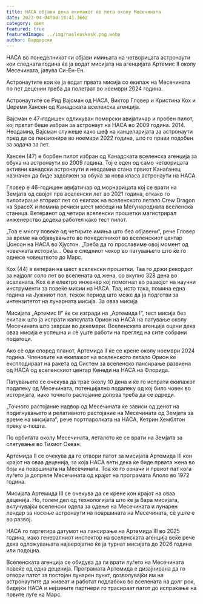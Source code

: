 ```yaml
---
title: НАСА објави дека екипажот ќе лета околу Месечината
date: 2023-04-04T00:18:41.366Z
category: свет
featured: true
featuredImage: ../img/nasleaskesk.png.webp
author: Вардарски
---
```


НАСА во понеделникот ги објави имињата на четворицата астронаути кои следната година ќе ја водат мисијата на агенцијата Артемис II околу Месечината, јавува Си-Ен-Ен.

Астронаутите кои ќе ја водат првата мисија со екипаж на Месечината по пет децении треба да полетаат во ноември 2024 година.

Астронаутите се Рид Вајсман од НАСА, Виктор Гловер и Кристина Кох и Џереми Хансен од Канадската вселенска агенција.

Вајсман е 47-годишен одликуван поморски авијатичар и пробен пилот, кој првпат беше избран за астронаут на НАСА во 2009 година. 2014. Неодамна, Вајсман служеше како шеф на канцеларијата за астронаути пред да се пензионира во ноември 2022 година, што го прави подобен за задача за лет.

Хансен (47) е борбен пилот избран од Канадската вселенска агенција за обука на астронаути во 2009 година. Тој е еден од само четворицата активни канадски астронаути и неодамна стана првиот Канаѓанец назначен да биде задолжен за обука за нова класа астронаути на НАСА.

Гловер е 46-годишен авијатичар од морнарицата кој се врати на Земјата од својот прв вселенски лет во 2021 година, откако го пилотираше вториот лет со екипаж на вселенското летало Crew Dragon на SpaceX и помина речиси шест месеци на Меѓународната вселенска станица. Ветеранот од четири вселенски прошетки магистрирал инженерство додека работел како тест пилот.

„Тоа е многу повеќе од четирите имиња што беа објавени“, рече Гловер за време на објавувањето во понеделникот во вселенскиот центар Џонсон на НАСА во Хјустон. „Треба да го прославиме овој момент од човечката историја... Ова е следниот чекор во патувањето што ќе го однесе човештвото до Марс.

Кох (44) е ветеран на шест вселенски прошетки. Таа го држи рекордот за најдолг соло лет во вселената од жена, со вкупно 328 дена во вселената. Кох е и електро инженер кој помогнал во развојот на научни инструменти за повеќе мисии на НАСА. Таа, исто така, помина една година на Јужниот пол, тежок период што може да ја подготви за интензитетот на лунарната мисија.
За оваа мисија

Мисијата „Артемис II“ ќе се изгради на „Артемида I“, тест мисија без екипаж што ја испрати капсулата Орион на НАСА на патување околу Месечината што заврши во декември. Вселенската агенција оцени дека оваа мисија е успешна и сè уште работи на преглед на сите собрани податоци.

Ако сè оди според планот, Артемида II ќе се крене околу ноември 2024 година. Членовите на екипажот на вселенското летало Орион ќе експлодираат на ракета од Систем за вселенско лансирање развиена од НАСА од вселенскиот центар Кенеди на НАСА на Флорида.

Патувањето се очекува да трае околу 10 дена и ќе го испрати екипажот подалеку од Месечината, потенцијално подалеку од кој било човек во историјата, иако точното растојание допрва треба да се одреди.

„Точното растојание надвор од Месечината ќе зависи од денот на подигнувањето и релативното растојание на Месечината од Земјата за време на мисијата“, рече портпаролката на НАСА, Кетрин Хемблтон преку е-пошта.

По орбитата околу Месечината, леталото ќе се врати на Земјата за слетување во Тихиот Океан.

Артемида II се очекува да го отвори патот за мисијата Артемида III кон крајот на оваа деценија, за која НАСА вети дека ќе биде првата жена во боја на површината на Месечината. Тоа ќе го означи и првиот пат кога луѓето ја допреле Месечината од крајот на програмата Аполо во 1972 година.

Мисијата Артемида III се очекува да се крене кон крајот на оваа деценија. Но, голем дел од технологијата што ќе ја бара мисијата, вклучувајќи вселенски одела за одење на Месечината и лунарен лендер за носење астронаути на површината на Месечината, сè уште е во развој.

НАСА го таргетира датумот на лансирање на Артемида III во 2025 година, иако генералниот инспектор на вселенската агенција веќе рече дека одложувањата најверојатно ќе ја турнат мисијата до 2026 година или подоцна.

Вселенската агенција се обидува да ги врати луѓето на Месечината повеќе од една деценија. Програмата Артемида е дизајнирана да го отвори патот за постојан лунарен пункт, дозволувајќи им на астронаутите да живеат и работат подлабоко во вселената на долг рок, бидејќи НАСА и нејзините партнери го трасираат патот до испраќање на првите луѓе на Марс.
